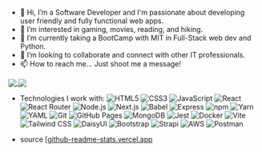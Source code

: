 - 👋 Hi, I’m a Software Developer and I'm passionate about developing user friendly and fully functional web apps.
- 👀 I’m interested in gaming, movies, reading, and hiking.
- 🌱 I’m currently taking a BootCamp with MIT in Full-Stack web dev and Python.
- 💞️ I’m looking to collaborate and connect with other IT professionals.
- 📫 How to reach me... Just shoot me a message!

<a href="https://github.com/Ceci122">
  <img align="center" src="https://github-readme-stats.vercel.app/api?username=Ceci122&show_icons=true&theme=radical" />
</a>
<a href="https://github.com/Ceci122">
  <img align="center" src="https://github-readme-stats.vercel.app/api/top-langs?username=Ceci122&layout=compact&langs_count=6&theme=radical" />
</a>

- Technologies I work with:
![HTML5](https://img.shields.io/badge/HTML5-E34F26?style=for-the-badge&logo=html5&logoColor=white)
![CSS3](https://img.shields.io/badge/CSS3-1572B6?style=for-the-badge&logo=css3&logoColor=white)
![JavaScript](https://img.shields.io/badge/JavaScript-F7DF1E?style=for-the-badge&logo=javascript&logoColor=black)
![React](https://img.shields.io/badge/React-61DAFB?style=for-the-badge&logo=react&logoColor=black)
![React Router](https://img.shields.io/badge/React_Router-CA4245?logo=react-router&logoColor=white)
![Node.js](https://img.shields.io/badge/Node.js-339933?style=for-the-badge&logo=node.js&logoColor=white)
![Next.js](https://img.shields.io/badge/Next.js-black?logo=next.js&logoColor=white)
![Babel](https://img.shields.io/badge/Babel-F9DC3E?logo=babel&logoColor=000)
![Express](https://img.shields.io/badge/Express-000000?style=for-the-badge&logo=express&logoColor=white)
![npm](https://img.shields.io/badge/npm-CB3837?logo=npm&logoColor=fff)
![Yarn](https://img.shields.io/badge/Yarn-2C8EBB?logo=yarn&logoColor=fff)
![YAML](https://img.shields.io/badge/YAML-CB171E?logo=yaml&logoColor=fff)
![Git](https://img.shields.io/badge/Git-F05032?logo=git&logoColor=fff)
![GitHub Pages](https://img.shields.io/badge/GitHub%20Pages-121013?logo=github&logoColor=white)
![MongoDB](https://img.shields.io/badge/MongoDB-47A248?style=for-the-badge&logo=mongodb&logoColor=white)
![Jest](https://img.shields.io/badge/Jest-C21325?style=for-the-badge&logo=jest&logoColor=white)
![Docker](https://img.shields.io/badge/Docker-2496ED?style=for-the-badge&logo=docker&logoColor=white)
![Vite](https://img.shields.io/badge/Vite-646CFF?logo=vite&logoColor=fff)
![Tailwind CSS](https://img.shields.io/badge/Tailwind%20CSS-%2338B2AC.svg?logo=tailwind-css&logoColor=white)
![DaisyUI](https://img.shields.io/badge/DaisyUI-5A0EF8?logo=daisyui&logoColor=fff)
![Bootstrap](https://img.shields.io/badge/Bootstrap-7952B3?logo=bootstrap&logoColor=fff)
![Strapi](https://img.shields.io/badge/Strapi-%232E7EEA.svg?logo=strapi&logoColor=white)
![AWS](https://img.shields.io/badge/AWS-232F3E?style=for-the-badge&logo=amazon-aws&logoColor=white)
![Postman](https://img.shields.io/badge/Postman-FF6C37?style=for-the-badge&logo=postman&logoColor=white)

- source [[github-readme-stats.vercel.app](https://github.com/anuraghazra/github-readme-stats)

<!---
Ceci122/Ceci122 is a ✨ special ✨ repository because its `README.md` (this file) appears on your GitHub profile.
You can click the Preview link to take a look at your changes.
--->
